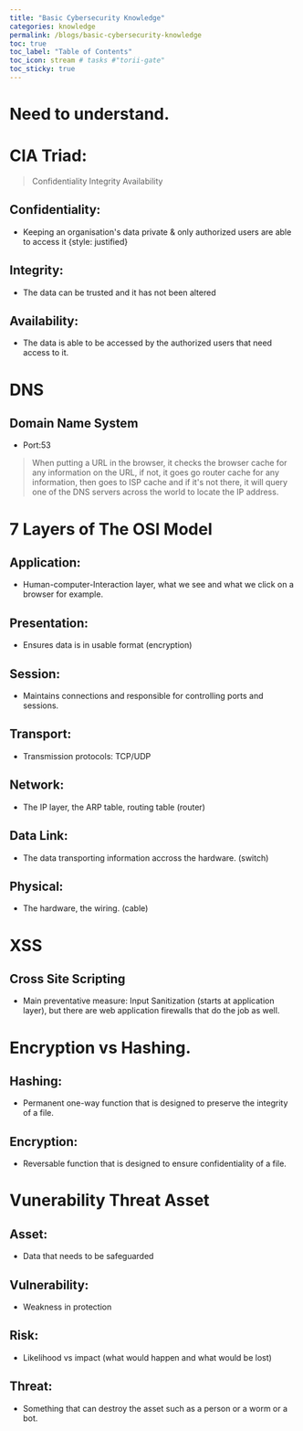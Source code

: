 ```yaml
---
title: "Basic Cybersecurity Knowledge"
categories: knowledge
permalink: /blogs/basic-cybersecurity-knowledge
toc: true
toc_label: "Table of Contents"
toc_icon: stream # tasks #"torii-gate"
toc_sticky: true
---
```


# Need to understand.

# CIA Triad: 
> Confidentiality Integrity Availability

## Confidentiality: 
- Keeping an organisation's data private & only authorized users are able to access it {style: justified}

## Integrity: 
- The data can be trusted and it has not been altered

## Availability: 
- The data is able to be accessed by the authorized users that need access to it.

# DNS

## Domain Name System

- Port:53

> When putting a URL in the browser, it checks the browser cache for any information on the URL, if not, it goes go router cache for any information, then goes to ISP cache and if it's not there, it will query one of the DNS servers across the world to locate the IP address.

# 7 Layers of The OSI Model

## Application: 
- Human-computer-Interaction layer, what we see and what we click on a browser for example.

## Presentation: 
- Ensures data is in usable format (encryption)

## Session: 
- Maintains connections and responsible for controlling ports and sessions.

## Transport: 
- Transmission protocols: TCP/UDP

## Network: 
- The IP layer, the ARP table, routing table (router)

## Data Link: 
- The data transporting information accross the hardware. (switch)

## Physical: 
- The hardware, the wiring. (cable)

# XSS

## Cross Site Scripting

- Main preventative measure: Input Sanitization (starts at application layer), but there are web application firewalls that do the job as well.

# Encryption vs Hashing.

## Hashing: 
- Permanent one-way function that is designed to preserve the integrity of a file.

## Encryption: 
- Reversable function that is designed to ensure confidentiality of a file.

# Vunerability Threat Asset

## Asset: 
- Data that needs to be safeguarded

## Vulnerability: 
- Weakness in protection

## Risk: 
- Likelihood vs impact (what would happen and what would be lost)

## Threat: 
- Something that can destroy the asset such as a person or a worm or a bot.

